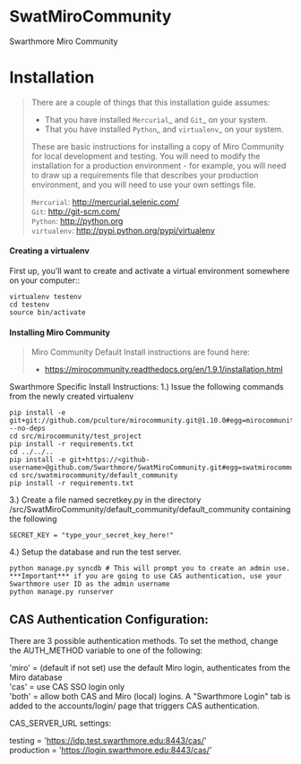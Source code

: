 SwatMiroCommunity
=================

Swarthmore Miro Community

Installation
============

>There are a couple of things that this installation guide assumes:
>
>	* That you have installed `Mercurial`_ and `Git`_ on your system.
>	* That you have installed `Python`_ and `virtualenv`_ on your system.
>
>    These are basic instructions for installing a copy of Miro Community for local development and testing. You will need to modify the installation for a production environment - for example, you will need to draw up a requirements file that describes your production environment, and you will need to use your own settings file.
>
>`Mercurial`: http://mercurial.selenic.com/  
> `Git`: http://git-scm.com/  
>`Python`: http://python.org  
>`virtualenv`: http://pypi.python.org/pypi/virtualenv

#### Creating a virtualenv

First up, you'll want to create and activate a virtual environment somewhere on your computer::

    virtualenv testenv
    cd testenv
    source bin/activate


#### Installing Miro Community

>Miro Community Default Install instructions are found here:
>
>	* https://mirocommunity.readthedocs.org/en/1.9.1/installation.html

Swarthmore Specific Install Instructions:
1.) Issue the following commands from the newly created virtualenv

	pip install -e git+git://github.com/pculture/mirocommunity.git@1.10.0#egg=mirocommunity --no-deps
	cd src/mirocommunity/test_project
	pip install -r requirements.txt
	cd ../../..
	pip install -e git+https://<github-username>@github.com/Swarthmore/SwatMiroCommunity.git#egg=swatmirocommunity
	cd src/swatmirocommunity/default_community
	pip install -r requirements.txt
  
3.) Create a file named secretkey.py in the directory /src/SwatMiroCommunity/default_community/default_community containing the following

	SECRET_KEY = "type_your_secret_key_here!"
	
4.) Setup the database and run the test server.

	python manage.py syncdb # This will prompt you to create an admin use. ***Important*** if you are going to use CAS authentication, use your Swarthmore user ID as the admin username
	python manage.py runserver
	
CAS Authentication Configuration:
---------------------------------

There are 3 possible authentication methods.  To set the method, change the AUTH_METHOD variable to one of the following:

'miro' = (default if not set) use the default Miro login, authenticates from the Miro database  
'cas' = use CAS SSO login only  
'both' = allow both CAS and Miro (local) logins. A "Swarthmore Login" tab is added to the accounts/login/ page that triggers CAS authentication.

CAS_SERVER_URL settings:

testing = 'https://idp.test.swarthmore.edu:8443/cas/'   
production = 'https://login.swarthmore.edu:8443/cas/'

 
	


